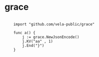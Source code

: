 # grace

```golang

	import "github.com/vela-public/grace"
	
	func a() {
		j := grace.NewJsonEncode()
		j.KV("aa" , 1)
		j.End("}")
	}

```
